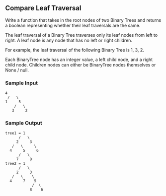 
## Compare Leaf Traversal

Write a function that takes in the root nodes of two Binary Trees and returns
a boolean representing whether their leaf traversals are the same.

The leaf traversal of a Binary Tree traverses only its leaf nodes from left to
right. A leaf node is any node that has no left or
right children.

For example, the leaf traversal of the following Binary Tree is
1, 3, 2.

Each BinaryTree node has an integer value, a
left child node, and a right child node. Children
nodes can either be BinaryTree nodes themselves or
None / null.

### Sample Input
```
4
 /   \
1     5
    /   \
   3     2
```

### Sample Output
```
tree1 = 1
      /   \
     2     3
   /   \     \
  4     5     6
      /   \
     7     8
tree2 = 1
      /   \
     2     3
   /   \    \
  4     7    5
            /  \
           8    6
```
